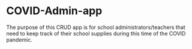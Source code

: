 # COVID-Admin-app
The purpose of this CRUD app is for school administrators/teachers that need to keep track of their school supplies during this time of the COVID pandemic.
